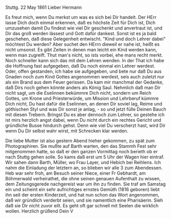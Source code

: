  Stuttg. 22 May 1861
Lieber Hermann

Es freut mich, wenn Du merkst um was es sich bei Dir handelt. Der HErr lasse Dich doch einmal erkennen, daß es höchste Zeit für Dich ist, Dich umzusehen damit Du findest wie viel Dir geschenkt und anvertraut ist, und Dir das groß werden lässest und Gott dafür dankest. Sonst ist es ja bald geschehen, daß diese Gelegenheit entwischt. "Kind und doch Lehrer dabei" möchtest Du werden? Aber suchet den HErrn dieweil er nahe ist, heißt es nicht umsonst. Es gibt Zeiten in denen man leicht ein Kind werden kann, wenn man zugreift. Thut man's nicht, so ists vorbei, ehe mans recht merkt. Noch schneller kann sich das mit dem Lehren wenden. In der That ich habe die Hoffnung fast aufgegeben, daß Du noch einmal ein Lehrer werdest. Oder, offen gestanden, ich habe sie aufgegeben, und bete nur daß Du aus Gnaden noch zum Kind Gottes angenommen werdest, seis auch zuletzt nur als ein Brand aus dem Feuer gerissen. Da kam mir manchmal der Gedanke, daß Dirs noch gehen könnte anders als König Saul. Nehmlich daß man Dir nicht sagt, um die Eselinnen bekümmre Dich nicht, sondern um Reich Gottes, um Krone und Priesterwürde, um Mission und Lehrberuf kümmre Dich nicht, Du hast dafür die Eselinnen, an denen Dir soviel lag, Reime und göthischen Styl und was Dir sonst je anlag, - so und jetzt fülle Deinen Bauch mit diesen Trebern. Bringst Du es aber dennoch zum Lehrer, so gestehe ich ist mirs herzlich angst dabei, wenn Du nicht durch ein rechtes Gericht und gründliche Busse hindurch gehst. Denn wie viel Du verscherzt hast, wird Dir wenn Du Dir selbst wahr wirst, mit Schrecken klar werden.

Die liebe Mutter ist also gestern Abend hieher gekommen, zu spät zum Photographiren. Sie mußte auf Barth warten, den das Stammh Fest sehr mitgenommen hatte, so daß er den ganzen Vormittag noch berieth ob er nach Stuttg gehen solle. So kams daß erst um 5 Uhr der Wagen hier eintraf. Wir sahen dann Barth, Müller, wo Frau Layer, und Hebich bei Reihlens. Ich nahm die Einladung der letztern an, so blieben wir alle 3 zum Abendessen. Heb war sehr froh, am Besuch seiner Niece, einer Fr Gebhardt, am Böhmerwald verheirathet, die ohne seinen genauen Aufenthalt zu wissen, dem Zeitungsgerede nachgereist war um ihn zu finden. Sie traf am Samstag ein und scheint ein sehr aufrichtiges ernstes Gemüth (1816 geboren) liebt ihn seit der ersten Kinderzeit, und hat nun schon das Wort angenommen, daß wir gründlich verderbt seien, und sie namentlich eine Pharisäerin. Sieh daß sie Dir nicht zuvor eilt. Es geht oft gar schnell mit Seelen die wirklich wollen. 
 Herzlich grüßend
 Dein V

